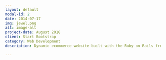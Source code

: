 ```yaml
---
layout: default
modal-id: 2
date: 2014-07-17
img: jewel.png
alt: image-alt
project-date: August 2018
client: Start Bootstrap
category: Web Development
description: Dynamic ecommerce website built with the Ruby on Rails frmework using Amazon Web Services environment. 

---
```

